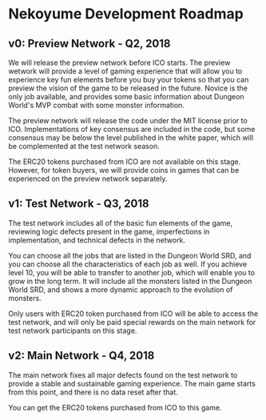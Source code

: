 # Nekoyume Development Roadmap

## v0: Preview Network - Q2, 2018

We will release the preview network before ICO starts. The preview wetwork will provide a level of gaming experience that will allow you to experience key fun elements before you buy your tokens so that you can preview the vision of the game to be released in the future. Novice is the only job available, and provides some basic information about Dungeon World's MVP combat with some monster information.

The preview network will release the code under the MIT license prior to ICO. Implementations of key consensus are included in the code, but some consensus may be below the level published in the white paper, which will be complemented at the test network season.

The ERC20 tokens purchased from ICO are not available on this stage. However, for token buyers, we will provide coins in games that can be experienced on the preview network separately.


## v1: Test Network - Q3, 2018

The test network includes all of the basic fun elements of the game, reviewing logic defects present in the game, imperfections in implementation, and technical defects in the network.

You can choose all the jobs that are listed in the Dungeon World SRD, and you can choose all the characteristics of each job as well. If you achieve level 10, you will be able to transfer to another job, which will enable you to grow in the long term. It will include all the monsters listed in the Dungeon World SRD, and shows a more dynamic approach to the evolution of monsters.

Only users with ERC20 token purchased from ICO will be able to access the test network, and will only be paid special rewards on the main network for test network participants on this stage.


## v2: Main Network - Q4, 2018

The main network fixes all major defects found on the test network to provide a stable and sustainable gaming experience. The main game starts from this point, and there is no data reset after that.

You can get the ERC20 tokens purchased from ICO to this game.
